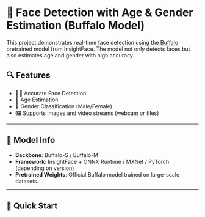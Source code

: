 # 🧠 Face Detection with Age & Gender Estimation (Buffalo Model)

This project demonstrates real-time face detection using the [Buffalo](https://github.com/deepinsight/insightface) pretrained model from InsightFace. The model not only detects faces but also estimates age and gender with high accuracy.

## 🔍 Features

- 🧑‍🦱 Accurate Face Detection
- 🧓 Age Estimation
- 🚻 Gender Classification (Male/Female)
- 🖼️ Supports images and video streams (webcam or files)

---

## 🧠 Model Info

- **Backbone**: Buffalo-S / Buffalo-M
- **Framework**: InsightFace + ONNX Runtime / MXNet / PyTorch (depending on version)
- **Pretrained Weights**: Official Buffalo model trained on large-scale datasets.

---

## 🚀 Quick Start

